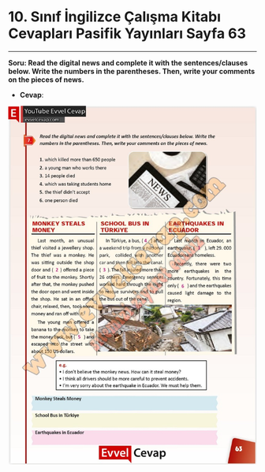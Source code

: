 # 10. Sınıf İngilizce Çalışma Kitabı Cevapları Pasifik Yayınları Sayfa 63

---

**Soru: Read the digital news and complete it with the sentences/clauses below. Write the numbers in the parentheses. Then, write your comments on the pieces of news.**

-   **Cevap**:

![Image 1](./image_1.jpg)